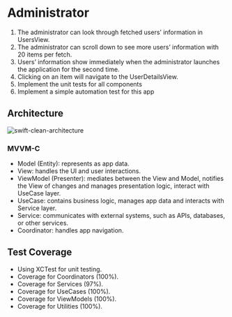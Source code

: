 # Administrator
1. The administrator can look through fetched users’ information in UsersView.
2. The administrator can scroll down to see more users’ information with 20 items per fetch.
3. Users’ information show immediately when the administrator launches the application for the second time.
4. Clicking on an item will navigate to the UserDetailsView.
5. Implement the unit tests for all components
6. Implement a simple automation test for this app

## Architecture
![swift-clean-architecture](https://github.com/user-attachments/assets/63b854ab-a94e-47f3-87fd-8b5d00664099)

### MVVM-C
- Model (Entity): represents as app data.
- View: handles the UI and user interactions.
- ViewModel (Presenter): mediates between the View and Model, notifies the View of changes and manages presentation logic, interact with UseCase layer.
- UseCase: contains business logic, manages app data and interacts with Service layer.
- Service: communicates with external systems, such as APIs, databases, or other services.
- Coordinator: handles app navigation.

## Test Coverage
- Using XCTest for unit testing.
- Coverage for Coordinators (100%).
- Coverage for Services (97%).
- Coverage for UseCases (100%).
- Coverage for ViewModels (100%).
- Coverage for Utilities (100%).
